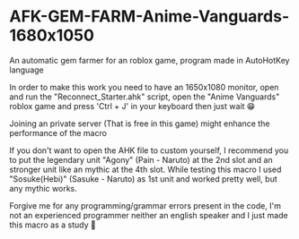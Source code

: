 # AFK-GEM-FARM-Anime-Vanguards-1680x1050
An automatic gem farmer for an roblox game, program made in AutoHotKey language

In order to make this work you need to have an 1650x1080 monitor, open and run the "Reconnect_Starter.ahk" script, open the "Anime Vanguards" roblox game and press 'Ctrl + J' in your keyboard
then just wait 😁

Joining an private server (That is free in this game) might enhance the performance of the macro


If you don't want to open the AHK file to custom yourself, I recommend you to put the legendary unit "Agony" (Pain - Naruto) at the 2nd slot and an stronger unit like an mythic at the 4th slot.
While testing this macro I used "Sosuke(Hebi)" (Sasuke - Naruto) as 1st unit and worked pretty well, but any mythic works. 



Forgive me for any programming/grammar errors present in the code, I'm not an experienced programmer neither an english speaker and I just made this macro as a study 🙏
